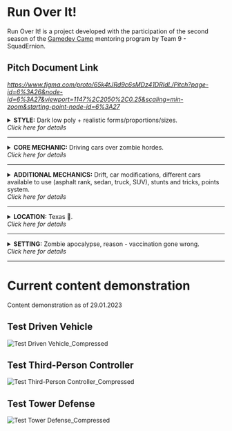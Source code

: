 # Run Over It!
 Run Over It! is a project developed with the participation of the second season of the <a href="https://gamedev.camp/" target="_blank">Gamedev Camp</a> mentoring program by Team 9 - SquadErnion.

## Pitch Document Link
 <i>https://www.figma.com/proto/65k4tJRd9c6sMDz41DRIdL/Pitch?page-id=6%3A26&node-id=6%3A27&viewport=1147%2C2050%2C0.25&scaling=min-zoom&starting-point-node-id=6%3A27</i>

<details>
  <summary><strong>STYLE:</strong> Dark low poly + realistic forms/proportions/sizes.<br><i>Click here for details</i></summary>
  
  <ul>
<li>...</li>
</ul>
</details>
 
---

<details>
  <summary><strong>CORE MECHANIC:</strong> Driving cars over zombie hordes.<br><i>Click here for details</i></summary>
  
  <ul>
<li>...</li>
</ul>
</details>
 
---

<details>
  <summary><strong>ADDITIONAL MECHANICS:</strong> Drift,  car modifications, different cars available to use (asphalt rank, sedan, truck, SUV), stunts and tricks, points system.<br><i>Click here for details</i></summary>
  
  <ul>
<li>...</li>
</ul>
</details>
 
---

<details>
  <summary><strong>LOCATION:</strong> Texas 🤠.<br><i>Click here for details</i></summary>
  
  <ul>
<li>...</li>
</ul>
</details>
 
---

<details>
  <summary><strong>SETTING:</strong> Zombie apocalypse, reason - vaccination gone wrong.<br><i>Click here for details</i></summary>
  
  <ul>
<li>...</li>
</ul>
</details>
 
---

# Current content demonstration
  Content demonstration as of 29.01.2023

## Test Driven Vehicle
![Test Driven Vehicle_Compressed](https://user-images.githubusercontent.com/44481585/215354934-c1aa02c7-01e5-4306-9ed1-2f25950192e5.gif)


## Test Third-Person Controller
![Test Third-Person Controller_Compressed](https://user-images.githubusercontent.com/44481585/215354938-7fee3b29-a66c-4870-9382-14a06e82783c.gif)


## Test Tower Defense
![Test Tower Defense_Compressed](https://user-images.githubusercontent.com/44481585/215354940-1c0e70c5-f689-4a55-b458-2afbe6f3f843.gif)

